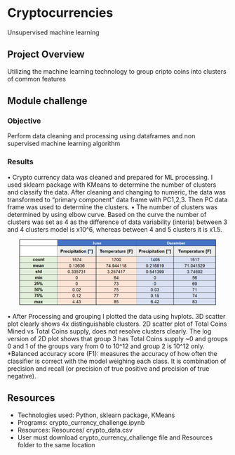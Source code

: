 # Cryptocurrencies
Unsupervised machine learning

## Project Overview
Utilizing the machine learning technology to group cripto coins into clusters of common features

## Module challenge

### Objective
Perform data cleaning and processing using dataframes and non supervised machine learning algorithm

### Results 
•	Crypto currency data was cleaned and prepared for ML processing. I used sklearn package with KMeans to determine the number of clusters and classify the data. After cleaning and changing to numeric, the data was transformed to “primary component” data frame with PC1,2,3. Then PC data frame was used to determine the clusters. 
•	The number of clusters was determined by using elbow curve. Based on the curve the number of clusters was set as 4 as the difference of data variability (interia) between 3 and 4 clusters model is x10^6, whereas between 4 and 5 clusters it is x1.5.

<p align="center">
<img src="https://github.com/tolewicz/surfs_up/blob/master/Images/Table1.PNG" width="450" height= "150">
</p>

•	After Processing and grouping I plotted the data using hvplots.  3D scatter plot clearly shows 4x distinguishable clusters. 2D scatter plot of Total Coins Mined vs Total Coins supply, does not resolve clusters clearly. The log version of 2D plot shows that group 3 has Total Coins supply ~0 and groups 0 and 1 of the groups vary from 0 to 10^12 and group 2 is 10^12 only. *Balanced accuracy score (F1): measures the accuracy of how often the classifier is correct with the model weighing each class. It is combination of precision and recall (or precision of true positive and precision of true negative).
 
## Resources

- Technologies used: Python, sklearn package,  KMeans
- Programs: crypto_currency_challenge.ipynb
- Resources: Resources/ crypto_data.csv
- User must download crypto_currency_challenge file and Resources folder to the same location

